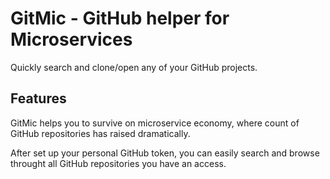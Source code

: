 # GitMic - GitHub helper for Microservices

Quickly search and clone/open any of your GitHub projects.

## Features

GitMic helps you to survive on microservice economy, where count of GitHub repositories has raised dramatically.

After set up your personal GitHub token, you can easily search and browse throught all GitHub repositories you have an access.